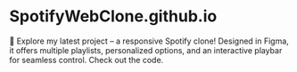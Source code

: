 # SpotifyWebClone.github.io
🎵 Explore my latest project – a responsive Spotify clone! Designed in Figma, it offers multiple playlists, personalized options, and an interactive playbar for seamless control. Check out the code.
